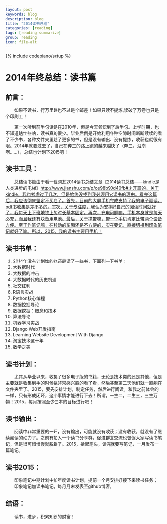 ```yaml
---
layout: post
keywords: blog
description: blog
title: "2014读书总结"
categories: [reading]
tags: [reading summarize]
group: reading
icon: file-alt
---
```

{% include codepiano/setup %}

# 2014年终总结：读书篇

## 前言：
　　如果不读书，行万里路也不过是个邮差！如果只读不提炼,读破了万卷也只是个印刷工！

　　第一次听到前半句话是在2010年，但是今天领悟到了后半句。上学时期，也不知道瞎忙些啥，读书真的很少。毕业后倒是开始利用各种空隙时间断断续续的看了不少书，各种文件夹里趟了更多的书，但是没有输出、没有提炼，收获也就很有限。2014年就要过去了，自己在奔三的路上跑的越来越快了（奔三，泪崩啊……），总结也计划下2015吧！

## 读书工具：
　　总结读书篇由于看一位网友2014读书总结文章《2014读书总结——kindle是人类进步的电梯》http://www.jianshu.com/p/ce98b90d40fb#才开篇的。关于kindle，我也考虑过了几次，但是始终没找到我必须用它读书的理由。看完这篇后，我应该彻底坚定不买它了。首先，目前的大屏手机完成支持了我的电子阅读，pdf书收集是差不多的。其次，关于专注度，我认为安排好自己的阅读时间就好了，我每天上下班地铁上的时长基本固定。再次，充电问题嘛，手机本身就是每天必充，而且我还有块备用电池。最后，关于携带嘛，带一个手机肯定比带两个设备方便。至于作笔记嘛，在移动的车厢还是不方便的，实在要记，直接切换到印象笔记就好了嘛。所以，2015，我的读书主要用手机！

## 读书书单：
1. 2014年没有计划性的也还是读了一些书，下面列一下书单：
2. 大数据时代
3. 大数据的冲击
4. 大数据时代的历史机遇
5. 社交红利
6. R语言实战
7. Python核心编程
8. 数据挖掘导论
9. 数据挖掘：概念和技术
10. 算法导论
11. 机器学习实战
12. Django Web开发指南
13. Learning Website Development With Django
14. 淘宝技术这十年
15. 数学之美

## 读书计划：
　　尤其从毕业以来，收集了很多电子版的书籍，无论是技术类的还是其他，但是主要就是收集到手的时候挑非常感兴趣的看了看，然后甚至第二天他们就一直躺在文件夹里了。2015，要先安排计划，制定任务，然后进行阅读。和我之前体会的一样，只有形成闭环，这个事情才能进行下去！所谓，一生二，二生三，三生万物！2015，每月按照至少三本的目标进行吧！

## 读书输出：
　　阅读中非常重要的一环，没有输出，可能就没有收获；没有收获，就没有了继续阅读的动力了。之前有加入一个读书分享群，促进群友交流也督促大家写读书笔记，但是很可惜慢慢就脱群了。2015，拾起笔头，读完就要写笔记，一月发布一篇笔记。

## 读书2015：
　　印象笔记中期计划中加年度读书计划，提前一个月安排好接下来读书任务；
　　印象笔记加读书笔记，每月月末发表至github博客。

## 结语：
　　读书，进步，积累知识的财富！
